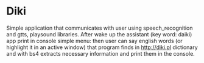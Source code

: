 # Diki

Simple application that communicates with user using speech_recognition and gtts, playsound libraries.
After wake up the assistant (key word: daiki) app print in console simple menu: then user can say english words
(or highlight it in an active window) that program finds in http://diki.pl dictionary and with bs4 extracts
necessary information and print them in the console.
